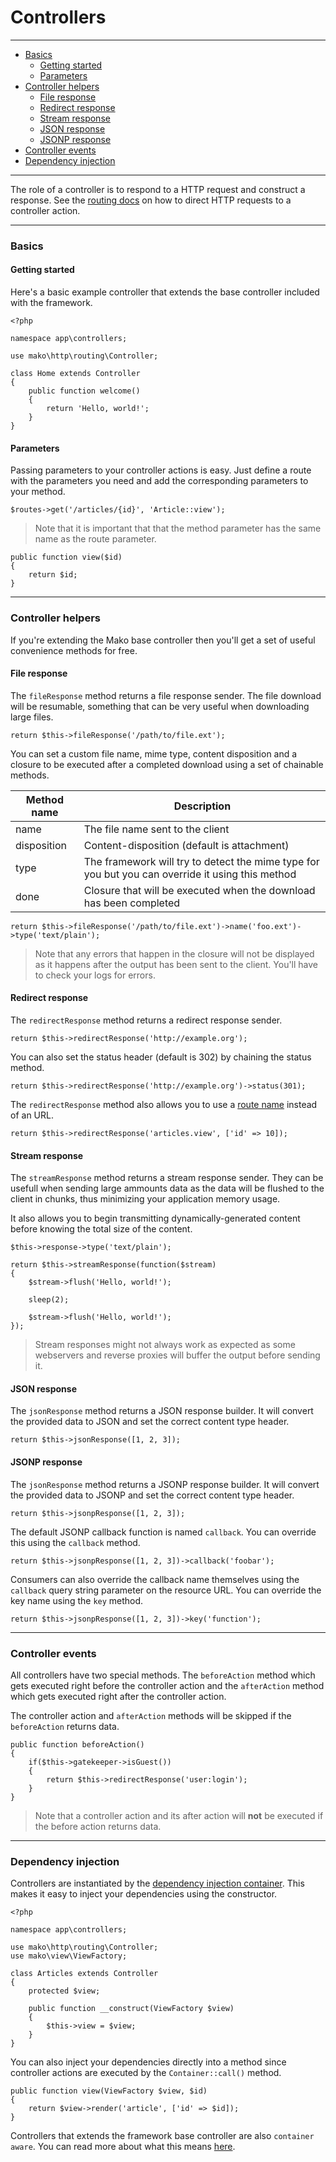 # Controllers

--------------------------------------------------------

* [Basics](#basics)
	- [Getting started](#basics:getting_started)
	- [Parameters](#basics:parameters)
* [Controller helpers](#controller_helpers)
	- [File response](#controller_helpers:file_response)
	- [Redirect response](#controller_helpers:redirect_response)
	- [Stream response](#controller_helpers:stream_response)
	- [JSON response](#controller_helpers:json_response)
	- [JSONP response](#controller_helpers:jsonp_response)
* [Controller events](#controller_events)
* [Dependency injection](#dependency_injection)

--------------------------------------------------------

The role of a controller is to respond to a HTTP request and construct a response. See the [routing docs](:base_url:/docs/:version:/routing-and-controllers:routing) on how to direct HTTP requests to a controller action.

--------------------------------------------------------

<a id="basics"></a>

### Basics

<a id="basics:getting_started"></a>

#### Getting started

Here's a basic example controller that extends the base controller included with the framework.

	<?php

	namespace app\controllers;

	use mako\http\routing\Controller;

	class Home extends Controller
	{
		public function welcome()
		{
			return 'Hello, world!';
		}
	}

<a id="basics:parameters"></a>

#### Parameters

Passing parameters to your controller actions is easy. Just define a route with the parameters you need and add the corresponding parameters to your method.

	$routes->get('/articles/{id}', 'Article::view');

> Note that it is important that that the method parameter has the same name as the route parameter.

	public function view($id)
	{
		return $id;
	}

--------------------------------------------------------

<a id="controller_helpers"></a>

### Controller helpers

If you're extending the Mako base controller then you'll get a set of useful convenience methods for free.

<a id="controller_helpers:file_response"></a>

#### File response

The ```fileResponse``` method returns a file response sender. The file download will be resumable, something that can be very useful when downloading large files.

	return $this->fileResponse('/path/to/file.ext');

You can set a custom file name, mime type, content disposition and a closure to be executed after a completed download using a set of chainable methods.

| Method name   | Description                                                                                      |
|---------------|--------------------------------------------------------------------------------------------------|
| name          | The file name sent to the client                                                                 |
| disposition   | Content-disposition (default is attachment)                                                      |
| type          | The framework will try to detect the mime type for you but you can override it using this method |
| done          | Closure that will be executed when the download has been completed                               |

	return $this->fileResponse('/path/to/file.ext')->name('foo.ext')->type('text/plain');

> Note that any errors that happen in the closure will not be displayed as it happens after the output has been sent to the client. You'll have to check your logs for errors.

<a id="controller_helpers:redirect_response"></a>

#### Redirect response

The ```redirectResponse``` method returns a redirect response sender.

	return $this->redirectResponse('http://example.org');

You can also set the status header (default is 302) by chaining the status method.

	return $this->redirectResponse('http://example.org')->status(301);

The ```redirectResponse``` method also allows you to use a [route name](:base_url:/docs/:version:/routing-and-controllers:routing#reverse_routing) instead of an URL.

	return $this->redirectResponse('articles.view', ['id' => 10]);

<a id="controller_helpers:stream_response"></a>

#### Stream response

The ```streamResponse``` method returns a stream response sender. They can be usefull when sending large ammounts data as the data will be flushed to the client in chunks, thus minimizing your application memory usage.

It also allows you to begin transmitting dynamically-generated content before knowing the total size of the content.

	$this->response->type('text/plain');

	return $this->streamResponse(function($stream)
	{
		$stream->flush('Hello, world!');

		sleep(2);

		$stream->flush('Hello, world!');
	});

> Stream responses might not always work as expected as some webservers and reverse proxies will buffer the output before sending it.

<a id="controller_helpers:json_response"></a>

#### JSON response

The ```jsonResponse``` method returns a JSON response builder. It will convert the provided data to JSON and set the correct content type header.

	return $this->jsonResponse([1, 2, 3]);

<a id="controller_helpers:jsonp_response"></a>

#### JSONP response

The ```jsonResponse``` method returns a JSONP response builder. It will convert the provided data to JSONP and set the correct content type header.

	return $this->jsonpResponse([1, 2, 3]);

The default JSONP callback function is named ```callback```. You can override this using the ```callback```  method.

	return $this->jsonpResponse([1, 2, 3])->callback('foobar');

Consumers can also override the callback name themselves using the ```callback``` query string parameter on the resource URL. You can override the key name using the ```key``` method.

	return $this->jsonpResponse([1, 2, 3])->key('function');

--------------------------------------------------------

<a id="controller_events"></a>

### Controller events

All controllers have two special methods. The ```beforeAction``` method which gets executed right before the controller action and the ```afterAction``` method which gets executed right after the controller action.

The controller action and ```afterAction``` methods will be skipped if the ```beforeAction``` returns data.

	public function beforeAction()
	{
		if($this->gatekeeper->isGuest())
		{
			return $this->redirectResponse('user:login');
		}
	}

> Note that a controller action and its after action will **not** be executed if the before action returns data.

--------------------------------------------------------

<a id="dependency_injection"></a>

### Dependency injection

Controllers are instantiated by the [dependency injection container](:base_url:/docs/:version:/getting-started:dependency-injection). This makes it easy to inject your dependencies using the constructor.

	<?php

	namespace app\controllers;

	use mako\http\routing\Controller;
	use mako\view\ViewFactory;

	class Articles extends Controller
	{
		protected $view;

		public function __construct(ViewFactory $view)
		{
			$this->view = $view;
		}
	}

You can also inject your dependencies directly into a method since controller actions are executed by the ```Container::call()``` method.

	public function view(ViewFactory $view, $id)
	{
		return $view->render('article', ['id' => $id]);
	}

Controllers that extends the framework base controller are also ```container aware```. You can read more about what this means [here](:base_url:/docs/:version:/getting-started:dependency-injection#container-aware).